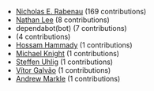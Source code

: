 * [Nicholas E. Rabenau](https://github.com/nerab) (169 contributions)
* [Nathan Lee](https://github.com/X0nic) (8 contributions)
* dependabot(bot) (7 contributions)
* [](https://github.com/dependabot-bot) (4 contributions)
* [Hossam Hammady](https://github.com/hammady) (1 contributions)
* [Michael Knight](https://github.com/miknight) (1 contributions)
* [Steffen Uhlig](https://github.com/suhlig) (1 contributions)
* [Vítor Galvão](https://github.com/vitorgalvao) (1 contributions)
* [Andrew Markle](https://github.com/andrewmarkle) (1 contributions)